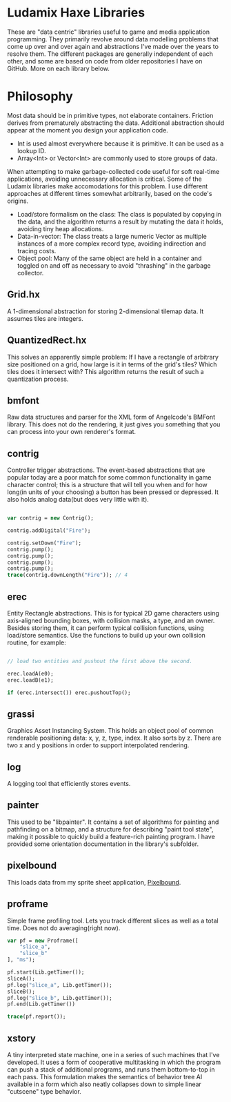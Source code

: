 # Ludamix Haxe Libraries

These are "data centric" libraries useful to game and media application programming. They primarily revolve around data modelling problems that come up over and over again and abstractions I've made over the years to resolve them. The different packages are generally independent of each other, and some are based on code from older repositories I have on GitHub. More on each library below.

# Philosophy

Most data should be in primitive types, not elaborate containers. Friction derives from prematurely abstracting the data. Additional abstraction should appear at the moment you design your application code.

* Int is used almost everywhere because it is primitive. It can be used as a lookup ID.
* Array\<Int\> or Vector\<Int\> are commonly used to store groups of data.

When attempting to make garbage-collected code useful for soft real-time applications, avoiding unnecessary allocation is critical. Some of the Ludamix libraries make accomodations for this problem. I use different approaches at different times somewhat arbitrarily, based on the code's origins.

* Load/store formalism on the class: The class is populated by copying in the data, and the algorithm returns a result by mutating the data it holds, avoiding tiny heap allocations.
* Data-in-vector: The class treats a large numeric Vector as multiple instances of a more complex record type, avoiding indirection and tracing costs.
* Object pool: Many of the same object are held in a container and toggled on and off as necessary to avoid "thrashing" in the garbage collector.

## Grid.hx

A 1-dimensional abstraction for storing 2-dimensional tilemap data. It assumes tiles are integers.

## QuantizedRect.hx

This solves an apparently simple problem: If I have a rectangle of arbitrary size positioned on a grid, how large is it in terms of the grid's tiles? Which tiles does it intersect with? This algorithm returns the result of such a quantization process.

## bmfont

Raw data structures and parser for the XML form of Angelcode's BMFont library. This does not do the rendering, it just gives you something that you can process into your own renderer's format.

## contrig

Controller trigger abstractions. The event-based abstractions that are popular today are a poor match for some common functionality in game character control; this is a structure that will tell you when and for how long(in units of your choosing) a button has been pressed or depressed. It also holds analog data(but does very little with it).

```haxe

var contrig = new Contrig();

contrig.addDigital("Fire");

contrig.setDown("Fire");
contrig.pump();
contrig.pump();
contrig.pump();
contrig.pump();
trace(contrig.downLength("Fire")); // 4

```

## erec

Entity Rectangle abstractions. This is for typical 2D game characters using axis-aligned bounding boxes, with collision masks, a type, and an owner. Besides storing them, it can perform typical collision functions, using load/store semantics. Use the functions to build up your own collision routine, for example:

```haxe

// load two entities and pushout the first above the second.

erec.loadA(e0);
erec.loadB(e1);

if (erec.intersect()) erec.pushoutTop();

```

## grassi

Graphics Asset Instancing System. This holds an object pool of common renderable positioning data: x, y, z, type, index. It also sorts by z. There are two x and y positions in order to support interpolated rendering.

## log

A logging tool that efficiently stores events.

## painter

This used to be "libpainter". It contains a set of algorithms for painting and pathfinding on a bitmap, and a structure for describing "paint tool state", making it possible to quickly build a feature-rich painting program. I have provided some orientation documentation in the library's subfolder.

## pixelbound

This loads data from my sprite sheet application, [Pixelbound](http://triplefox.itch.io/pixelbound).

## proframe

Simple frame profiling tool. Lets you track different slices as well as a total time. Does not do averaging(right now).

```haxe
var pf = new Proframe([
	"slice_a",
	"slice_b"
], "ms");

pf.start(Lib.getTimer());
sliceA();
pf.log("slice_a", Lib.getTimer());
sliceB();
pf.log("slice_b", Lib.getTimer());
pf.end(Lib.getTimer())

trace(pf.report());

```

## xstory

A tiny interpreted state machine, one in a series of such machines that I've developed. It uses a form of cooperative multitasking in which the program can push a stack of additional programs, and runs them bottom-to-top in each pass. This formulation makes the semantics of behavior tree AI available in a form which also neatly collapses down to simple linear "cutscene" type behavior.
